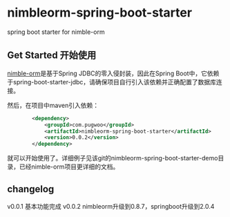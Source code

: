 # nimbleorm-spring-boot-starter
spring boot starter for nimble-orm

## Get Started 开始使用

[nimble-orm](https://github.com/pugwoo/nimble-orm)是基于Spring JDBC的零入侵封装，因此在Spring Boot中，它依赖于spring-boot-starter-jdbc，请确保项目自行引入该依赖并正确配置了数据库连接。

然后，在项目中maven引入依赖：

```xml
		<dependency>
			<groupId>com.pugwoo</groupId>
			<artifactId>nimbleorm-spring-boot-starter</artifactId>
			<version>0.0.2</version>
		</dependency>
```

就可以开始使用了。详细例子见该git的nimbleorm-spring-boot-starter-demo目录，已经nimble-orm项目更详细的文档。

## changelog

v0.0.1 基本功能完成
v0.0.2 nimbleorm升级到0.8.7，springboot升级到2.0.4